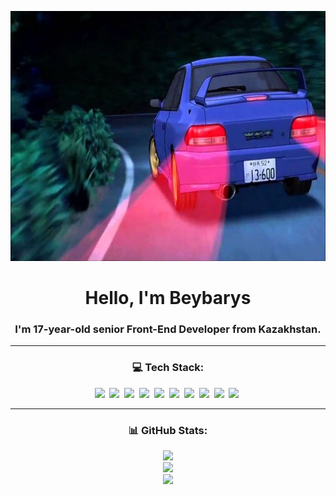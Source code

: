 <p align="center">
  <img src="/assets/header.jpg" alt="Header" width="1200" height="400" />
</p>

<h1 align="center">Hello, I'm <strong>Beybarys</strong></h1>

<h3 align="center">I'm <strong>17-year-old senior Front-End Developer</strong> from Kazakhstan.</h3>

---

<h3 align="center">💻 Tech Stack:</h3>

<p align="center">
  <img src="https://cdn.jsdelivr.net/gh/devicons/devicon/icons/html5/html5-original.svg" height="50" class="animated"/>&nbsp;
  <img src="https://cdn.jsdelivr.net/gh/devicons/devicon/icons/css3/css3-original.svg" height="50" class="animated"/>&nbsp;
  <img src="https://cdn.jsdelivr.net/gh/devicons/devicon/icons/javascript/javascript-original.svg" height="50" class="animated"/>&nbsp;
  <img src="https://cdn.jsdelivr.net/gh/devicons/devicon/icons/typescript/typescript-original.svg" height="50" class="animated"/>&nbsp;
  <img src="https://cdn.jsdelivr.net/gh/devicons/devicon/icons/react/react-original.svg" height="50" class="animated"/>&nbsp;
  <img src="https://cdn.jsdelivr.net/gh/devicons/devicon/icons/redux/redux-original.svg" height="50" class="animated"/>&nbsp;
  <img src="https://mobx.js.org/img/mobx.png" height="50" class="animated"/>&nbsp;
  <img src="https://avatars.githubusercontent.com/u/160464953?s=200&v=4" height="50" class="animated"/>&nbsp;
  <img src="https://cdn.jsdelivr.net/gh/devicons/devicon/icons/nextjs/nextjs-original.svg" height="50" class="animated"/>&nbsp;
  <img src="https://cdn.jsdelivr.net/gh/devicons/devicon/icons/tailwindcss/tailwindcss-original.svg" height="50" class="animated"/>&nbsp;
</p>

---

<h3 align="center">📊 GitHub Stats:</h3>

<p align="center">
  <img src="https://github-readme-stats.vercel.app/api?username=lackoftalentt&theme=shadow_blue&hide_border=false&include_all_commits=true&count_private=true" class="animated"/><br/>
  <img src="https://github-readme-streak-stats.herokuapp.com/?user=lackoftalentt&theme=shadow_blue&hide_border=false" class="animated"/><br/>
  <img src="https://github-readme-stats.vercel.app/api/top-langs/?username=lackoftalentt&theme=shadow_blue&hide_border=false&include_all_commits=true&count_private=true&layout=compact" class="animated"/>
</p>
